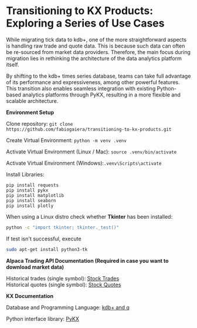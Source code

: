# Transitioning to KX Products: Exploring a Series of Use Cases

While migrating tick data to kdb+, one of the more straightforward aspects is handling raw trade and quote
data. This is because such data can often be re-sourced from market data providers. Therefore, the main focus during
migration lies in rethinking the architecture of the data analytics platform itself.

By shifting to the kdb+ times series database, teams can take full advantage of its performance and expressiveness,
among other powerful features. This transition also enables seamless integration with existing Python-based analytics
platforms through PyKX, resulting in a more flexible and scalable architecture.

**Environment Setup**

Clone repository: `git clone https://github.com/fabiogaiera/transitioning-to-kx-products.git`

Create Virtual Environment: `python -m venv .venv`

Activate Virtual Environment (Linux / Mac): `source .venv/bin/activate`

Activate Virtual Environment (Windows):`.venv\Scripts\activate`

Install Libraries: 

`pip install requests`  
`pip install pykx`  
`pip install matplotlib`   
`pip install seaborn`  
`pip install plotly`  

When using a Linux distro check whether **Tkinter** has been installed:

```bash
python -c "import tkinter; tkinter._test()"
```

If test isn't successful, execute

```bash
sudo apt-get install python3-tk  
```

**Alpaca Trading API Documentation (Required in case you want to download market data)**

Historical trades (single symbol): [Stock Trades](https://docs.alpaca.markets/reference/stocktradesingle-1)  
Historical quotes (single symbol): [Stock Quotes](https://docs.alpaca.markets/reference/stockquotesingle-1)

**KX Documentation**

Database and Programming Language: [kdb+ and q](https://code.kx.com/q)

Python interface library: [PyKX](https://code.kx.com/pykx)

